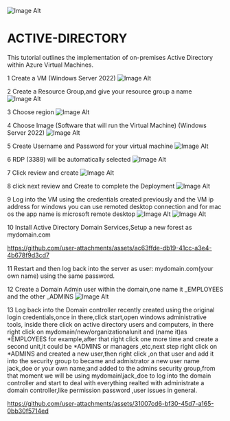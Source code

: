  ![Image Alt](https://github.com/R0d19/ACTIVE-DIRECTORY/blob/0991c765ddbd200d8f4fcd5596fd9a05318e6f1c/win%20server.jpg)

# ACTIVE-DIRECTORY

This tutorial outlines the implementation of on-premises Active Directory within Azure Virtual Machines.

1 Create a VM (Windows Server 2022) 
![Image Alt](https://github.com/R0d19/ACTIVE-DIRECTORY/blob/dca8edcf97865fa7b2ae0c3f886689dd58ca0a9a/1%20.jpg)

2 Create a Resource Group,and give your resource group a name
  ![Image Alt](https://github.com/R0d19/ACTIVE-DIRECTORY/blob/05b56143653d46e38533bb36b7db7872a53fd06c/2%20.jpg)

3 Choose region 
![Image Alt](https://github.com/R0d19/ACTIVE-DIRECTORY/blob/f3b6c9981206be7070495735066d9e775bff977f/3%20.jpg)

4 Choose Image (Software that will run the Virtual Machine) (Windows Server 2022)
![Image Alt](https://github.com/R0d19/ACTIVE-DIRECTORY/blob/30a60641258ec4e51dc7035dd0d44f309fa8c792/4%20.jpg)

5 Create Username and Password for your virtual machine
![Image Alt](https://github.com/R0d19/ACTIVE-DIRECTORY/blob/7ffb882fd1c58dff113856258f2dec83ba90c9ac/5%20.jpg)

6  RDP (3389) will be automatically selected
![Image Alt](https://github.com/R0d19/ACTIVEdesktopremotedmicrosoftnameisapp-DIRECTORY/blob/83622143c19ed3f7d43b3dd61d5cf313562e93df/6%20.jpg)

7 Click review and create
![Image Alt](https://github.com/R0d19/ACTIVE-DIRECTORY/blob/main/7%20.jpg?raw=true)

8 click next review and Create to complete the Deployment
![Image Alt](https://github.com/R0d19/ACTIVE-DIRECTORY/blob/main/8%20%20.jpg?raw=true)

9 Log into the VM using the credentials created previously and the VM ip address for windows you can use remoted desktop connection and for mac os the app name is microsoft remote desktop
![Image Alt](https://github.com/R0d19/ACTIVE-DIRECTORY/blob/c3cf41baa34ea1bfce8d2871900b39a7d32be497/9.png)
![Image Alt](https://github.com/R0d19/ACTIVE-DIRECTORY/blob/9008555d7f61c195b7bdcd25c5feb40c352f702d/9.1.png)

10 Install Active Directory Domain Services,Setup a new forest as mydomain.com

https://github.com/user-attachments/assets/ac63ffde-db19-41cc-a3e4-4b678f9d3cd7

11 Restart and then log back into the server as user: mydomain.com\(your own name) using the same password.

12 Create a Domain Admin user within the domain,one name it _EMPLOYEES and the other _ADMINS
![Image Alt](https://github.com/R0d19/ACTIVE-DIRECTORY/blob/200bc81a5103c41945ad1e67d7bccdf2514c10b5/11.jpeg)

13 Log back into the Domain controller recently created using the original login credentials,once in there,click start,open windows administrative tools, inside there click on active directory users and computers, in there right click on mydomain/new/organizationalunit and (name it)as *EMPLOYEES for example,after that right click one more time and create a second unit,it could be *ADMINS or managers ,etc,next step right click on *ADMINS and created a new user,then right click ,on that user and add it into the security group to became and admistrator a new user name jack_doe or your own name;and added to the admins security group,from that moment we will be using mydomain\jack_doe to log into the domain controller and start to deal with everything realted with administrate a domain controller,like permission password ,user issues in general.



https://github.com/user-attachments/assets/31007cd6-bf30-45d7-a165-0bb30f5714ed


